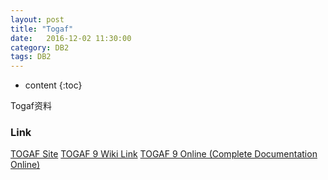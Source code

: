 ```yaml
---
layout: post
title: "Togaf"
date:   2016-12-02 11:30:00
category: DB2
tags: DB2 
---
```


* content
{:toc}


Togaf资料





### Link

[TOGAF Site](http://www.opengroup.org/subjectareas/enterprise/togaf/)
[TOGAF 9 Wiki Link](https://en.wikipedia.org/wiki/The_Open_Group_Architecture_Framework)
[TOGAF 9 Online (Complete Documentation Online)](http://pubs.opengroup.org/architecture/togaf9-doc/arch/)


